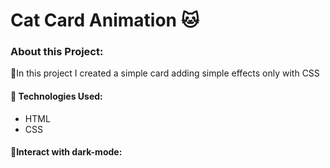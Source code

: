 # Cat Card Animation 🐱

### About this Project:
🔹In this project I created a simple card adding simple effects only with CSS


#### 🔹 Technologies Used:
- HTML
- CSS

#### 🔹Interact with dark-mode:
